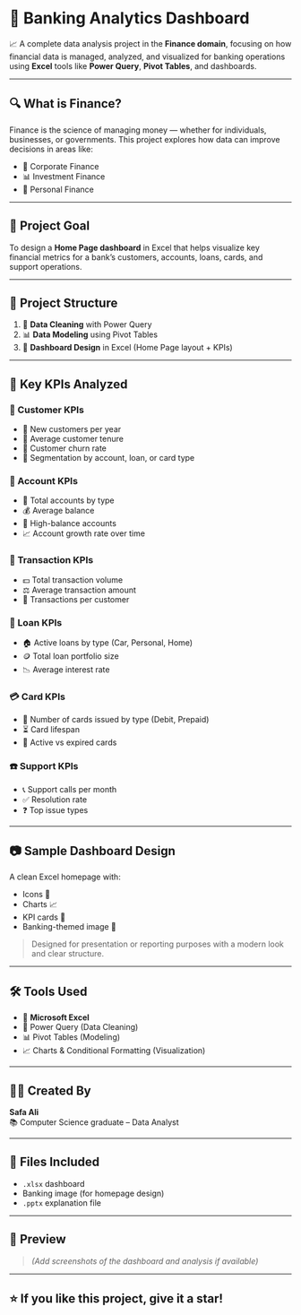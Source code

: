 
# 🏦 Banking Analytics Dashboard

📈 A complete data analysis project in the **Finance domain**, focusing on how financial data is managed, analyzed, and visualized for banking operations using **Excel** tools like **Power Query**, **Pivot Tables**, and dashboards.

---

## 🔍 What is Finance?

Finance is the science of managing money — whether for individuals, businesses, or governments. This project explores how data can improve decisions in areas like:

- 💼 Corporate Finance
- 📊 Investment Finance
- 👛 Personal Finance

---

## 🎯 Project Goal

To design a **Home Page dashboard** in Excel that helps visualize key financial metrics for a bank’s customers, accounts, loans, cards, and support operations.

---

## 🧱 Project Structure

1. 🧼 **Data Cleaning** with Power Query  
2. 📊 **Data Modeling** using Pivot Tables  
3. 🎨 **Dashboard Design** in Excel (Home Page layout + KPIs)

---

## 📌 Key KPIs Analyzed

### 👥 Customer KPIs
- 🧍 New customers per year  
- 📅 Average customer tenure  
- 🔄 Customer churn rate  
- 🧩 Segmentation by account, loan, or card type  

### 🏦 Account KPIs
- 💼 Total accounts by type  
- 💰 Average balance  
- 💎 High-balance accounts  
- 📈 Account growth rate over time  

### 💸 Transaction KPIs
- 💵 Total transaction volume  
- ⚖️ Average transaction amount  
- 🧮 Transactions per customer  

### 🧾 Loan KPIs
- 🏠 Active loans by type (Car, Personal, Home)  
- 🪙 Total loan portfolio size  
- 📉 Average interest rate  

### 💳 Card KPIs
- 🪪 Number of cards issued by type (Debit, Prepaid)  
- ⏳ Card lifespan  
- 🔁 Active vs expired cards  

### ☎️ Support KPIs
- 📞 Support calls per month  
- ✅ Resolution rate  
- ❓ Top issue types  

---

## 📷 Sample Dashboard Design

A clean Excel homepage with:
- Icons 🎯
- Charts 📈
- KPI cards 🧾
- Banking-themed image 🏦

> Designed for presentation or reporting purposes with a modern look and clear structure.

---

## 🛠 Tools Used

- 📗 **Microsoft Excel**
- 🧼 Power Query (Data Cleaning)
- 📊 Pivot Tables (Modeling)
- 📈 Charts & Conditional Formatting (Visualization)

---

## 👩‍💻 Created By

**Safa Ali**  
📚 Computer Science graduate – Data Analyst

---

## 📁 Files Included

- `.xlsx` dashboard
- Banking image (for homepage design)
- `.pptx` explanation file

---

## 🚀 Preview

> *(Add screenshots of the dashboard and analysis if available)*

---

## ⭐ If you like this project, give it a star!

